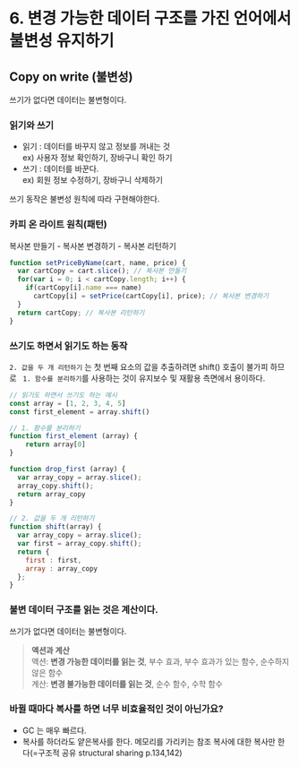 # 6. 변경 가능한 데이터 구조를 가진 언어에서 불변성 유지하기

## Copy on write (불변성)
쓰기가 없다면 데이터는 불변형이다.

 ### 읽기와 쓰기
- 읽기 : 데이터를 바꾸지 않고 정보를 꺼내는 것  
  ex) 사용자 정보 확인하기, 장바구니 확인 하기
- 쓰기 : 데이터를 바꾼다.   
  ex) 회원 정보 수정하기, 장바구니 삭제하기 
  
쓰기 동작은 불변성 원칙에 따라 구현해야한다.

### 카피 온 라이트 원칙(패턴)
복사본 만들기 - 복사본 변경하기 - 복사본 리턴하기
```javascript
function setPriceByName(cart, name, price) {
  var cartCopy = cart.slice(); // 복사본 만들기
  for(var i = 0; i < cartCopy.length; i++) {
    if(cartCopy[i].name === name)
      cartCopy[i] = setPrice(cartCopy[i], price); // 복사본 변경하기
  }
  return cartCopy; // 복사본 리턴하기 
}
```


### 쓰기도 하면서 읽기도 하는 동작
```2. 값을 두 개 리턴하기``` 는 첫 번째 요소의 값을 추출하려면 shift() 호출이 불가피 하므로 ``` 1. 함수를 분리하기```를 사용하는 것이 유지보수 및 재활용 측면에서 용이하다.

```javascript
// 읽기도 하면서 쓰기도 하는 예시 
const array = [1, 2, 3, 4, 5]
const first_element = array.shift()

// 1. 함수를 분리하기
function first_element (array) {
    return array[0]
}

function drop_first (array) {
  var array_copy = array.slice();
  array_copy.shift();
  return array_copy
}

// 2. 값을 두 개 리턴하기
function shift(array) {
  var array_copy = array.slice();
  var first = array_copy.shift();
  return {
    first : first,
    array : array_copy
  };
}
```

### 불변 데이터 구조를 읽는 것은 계산이다.
쓰기가 없다면 데이터는 불변형이다.

> __액션과 계산__    
> 액션: __변경 가능한 데이터를 읽는 것__, 부수 효과, 부수 효과가 있는 함수, 순수하지 않은 함수    
> 계산: __변경 불가능한 데이터를 읽는 것__, 순수 함수, 수학 함수



### 바뀔 때마다 복사를 하면 너무 비효율적인 것이 아닌가요?
- GC 는 매우 빠르다.
- 복사를 하더라도 얕은복사를 한다. 메모리를 가리키는 참조 복사에 대한 복사만 한다(=구조적 공유 structural sharing p.134,142)
